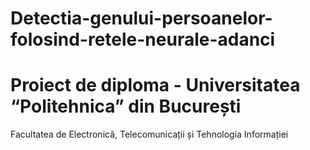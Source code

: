 # Detectia-genului-persoanelor-folosind-retele-neurale-adanci

# Proiect de diploma - Universitatea “Politehnica” din București
Facultatea de Electronică, Telecomunicații și Tehnologia Informației

